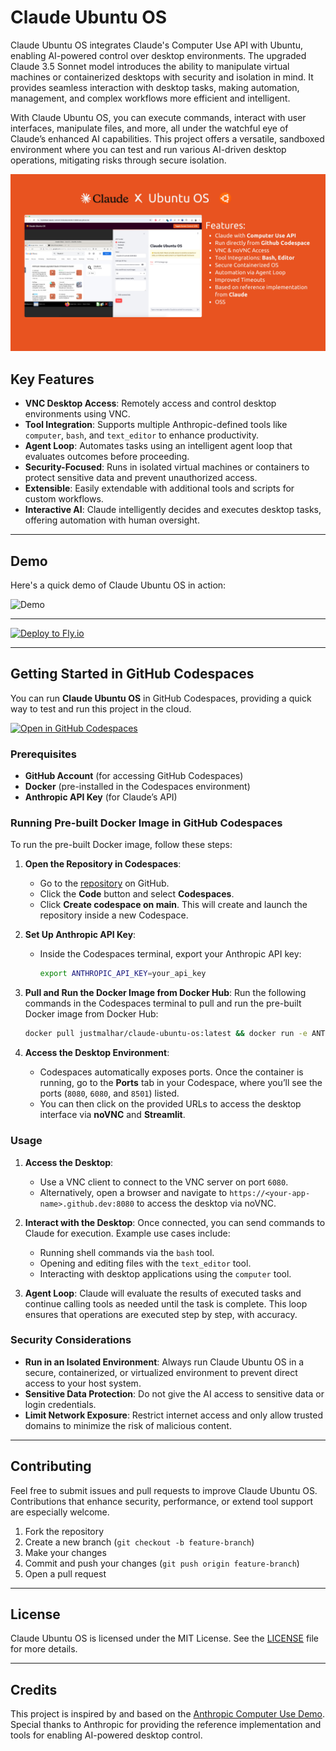 
# Claude Ubuntu OS

Claude Ubuntu OS integrates Claude's Computer Use API with Ubuntu, enabling AI-powered control over desktop environments. The upgraded Claude 3.5 Sonnet model introduces the ability to manipulate virtual machines or containerized desktops with security and isolation in mind. It provides seamless interaction with desktop tasks, making automation, management, and complex workflows more efficient and intelligent.

With Claude Ubuntu OS, you can execute commands, interact with user interfaces, manipulate files, and more, all under the watchful eye of Claude’s enhanced AI capabilities. This project offers a versatile, sandboxed environment where you can test and run various AI-driven desktop operations, mitigating risks through secure isolation.

![Demo](./demo.png)

## Key Features

- **VNC Desktop Access**: Remotely access and control desktop environments using VNC.
- **Tool Integration**: Supports multiple Anthropic-defined tools like `computer`, `bash`, and `text_editor` to enhance productivity.
- **Agent Loop**: Automates tasks using an intelligent agent loop that evaluates outcomes before proceeding.
- **Security-Focused**: Runs in isolated virtual machines or containers to protect sensitive data and prevent unauthorized access.
- **Extensible**: Easily extendable with additional tools and scripts for custom workflows.
- **Interactive AI**: Claude intelligently decides and executes desktop tasks, offering automation with human oversight.

---

## Demo

Here's a quick demo of Claude Ubuntu OS in action:

![Demo](./demo.gif)

---

[![Deploy to Fly.io](https://fly.io/static/images/brand/logo-landscape.svg)](https://fly.io/launch?url=https://github.com/Justmalhar/claude-ubuntu-os)

--- 

## Getting Started in GitHub Codespaces

You can run **Claude Ubuntu OS** in GitHub Codespaces, providing a quick way to test and run this project in the cloud.

[![Open in GitHub Codespaces](https://github.com/codespaces/badge.svg)](https://github.com/codespaces/new?repository=Justmalhar/claude-ubuntu-os)


### Prerequisites

- **GitHub Account** (for accessing GitHub Codespaces)
- **Docker** (pre-installed in the Codespaces environment)
- **Anthropic API Key** (for Claude’s API)

### Running Pre-built Docker Image in GitHub Codespaces

To run the pre-built Docker image, follow these steps:

1. **Open the Repository in Codespaces**:
   - Go to the [repository](https://github.com/Justmalhar/claude-ubuntu-os) on GitHub.
   - Click the **Code** button and select **Codespaces**.
   - Click **Create codespace on main**. This will create and launch the repository inside a new Codespace.

2. **Set Up Anthropic API Key**:
   - Inside the Codespaces terminal, export your Anthropic API key:
     ```bash
     export ANTHROPIC_API_KEY=your_api_key
     ```

3. **Pull and Run the Docker Image from Docker Hub**:
   Run the following commands in the Codespaces terminal to pull and run the pre-built Docker image from Docker Hub:
   ```bash
   docker pull justmalhar/claude-ubuntu-os:latest && docker run -e ANTHROPIC_API_KEY=$ANTHROPIC_API_KEY -p 8080:8080 -p 6080:6080 -p 8501:8501 justmalhar/claude-ubuntu-os:latest
   ```

4. **Access the Desktop Environment**:
   - Codespaces automatically exposes ports. Once the container is running, go to the **Ports** tab in your Codespace, where you’ll see the ports (`8080`, `6080`, and `8501`) listed.
   - You can then click on the provided URLs to access the desktop interface via **noVNC** and **Streamlit**.

### Usage

1. **Access the Desktop**:
   - Use a VNC client to connect to the VNC server on port `6080`.
   - Alternatively, open a browser and navigate to `https://<your-app-name>.github.dev:8080` to access the desktop via noVNC.

2. **Interact with the Desktop**:
   Once connected, you can send commands to Claude for execution. Example use cases include:
   - Running shell commands via the `bash` tool.
   - Opening and editing files with the `text_editor` tool.
   - Interacting with desktop applications using the `computer` tool.

3. **Agent Loop**:
   Claude will evaluate the results of executed tasks and continue calling tools as needed until the task is complete. This loop ensures that operations are executed step by step, with accuracy.


### Security Considerations

- **Run in an Isolated Environment**: Always run Claude Ubuntu OS in a secure, containerized, or virtualized environment to prevent direct access to your host system.
- **Sensitive Data Protection**: Do not give the AI access to sensitive data or login credentials.
- **Limit Network Exposure**: Restrict internet access and only allow trusted domains to minimize the risk of malicious content.

---

## Contributing

Feel free to submit issues and pull requests to improve Claude Ubuntu OS. Contributions that enhance security, performance, or extend tool support are especially welcome.

1. Fork the repository
2. Create a new branch (`git checkout -b feature-branch`)
3. Make your changes
4. Commit and push your changes (`git push origin feature-branch`)
5. Open a pull request

---

## License

Claude Ubuntu OS is licensed under the MIT License. See the [LICENSE](LICENSE) file for more details.

---

## Credits

This project is inspired by and based on the [Anthropic Computer Use Demo](https://github.com/anthropics/anthropic-quickstarts/tree/main/computer-use-demo). Special thanks to Anthropic for providing the reference implementation and tools for enabling AI-powered desktop control.
